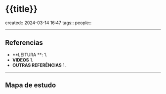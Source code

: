 # {{title}}
created:: 2024-03-14 16:47
tags::
people::

---
## Referencias
- **LEITURA **:
	1. 
- **VIDEOS**
	1. 
- **OUTRAS REFERÊNCIAS**
	1.
---
## Mapa de estudo